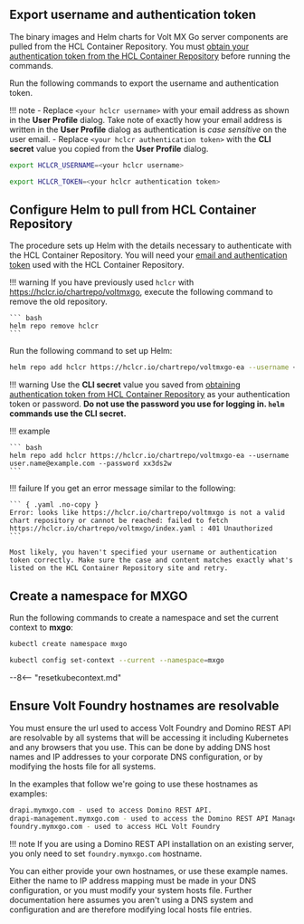 ## Export username and authentication token

The binary images and Helm charts for Volt MX Go server components are pulled from the HCL Container Repository. You must [obtain your authentication token from the HCL Container Repository](../obtainauthenticationtoken.md) before running the commands.

Run the following commands to export the username and authentication token.

!!! note
    - Replace `<your hclcr username>` with your email address as shown in the **User Profile** dialog. Take note of exactly how your email address is written in the **User Profile** dialog as authentication is *case sensitive* on the user email.
    - Replace `<your hclcr authentication token>` with the **CLI secret** value you copied from the **User Profile** dialog.

``` bash
export HCLCR_USERNAME=<your hclcr username>
```

``` bash
export HCLCR_TOKEN=<your hclcr authentication token>
```

## Configure Helm to pull from HCL Container Repository

The procedure sets up Helm with the details necessary to authenticate with the HCL Container Repository. You will need your [email and authentication token](../obtainauthenticationtoken.md) used with the HCL Container Repository.

!!! warning
    If you have previously used `hclcr` with https://hclcr.io/chartrepo/voltmxgo, execute the following command to remove the old repository.

    ``` bash
    helm repo remove hclcr 
    ```

Run the following command to set up Helm:

``` bash
helm repo add hclcr https://hclcr.io/chartrepo/voltmxgo-ea --username <your hclcr username> --password <your CLI secret>
```

!!! warning
    Use the **CLI secret** value you saved from [obtaining authentication token from HCL Container Repository](../obtainauthenticationtoken.md) as your authentication token or password. **Do not use the password you use for logging in. `helm` commands use the CLI secret.**

!!! example

    ``` bash
    helm repo add hclcr https://hclcr.io/chartrepo/voltmxgo-ea --username user.name@example.com --password xx3ds2w
    ```

!!! failure
    If you get an error message similar to the following:

    ``` { .yaml .no-copy }
    Error: looks like https://hclcr.io/chartrepo/voltmxgo is not a valid chart repository or cannot be reached: failed to fetch https://hclcr.io/chartrepo/voltmxgo/index.yaml : 401 Unauthorized
    ```

    Most likely, you haven't specified your username or authentication token correctly. Make sure the case and content matches exactly what's listed on the HCL Container Repository site and retry.

## Create a namespace for MXGO

Run the following commands to create a namespace and set the current context to **mxgo**:

``` bash
kubectl create namespace mxgo
```

``` bash
kubectl config set-context --current --namespace=mxgo
```

--8<-- "resetkubecontext.md"

## Ensure Volt Foundry hostnames are resolvable

You must ensure the url used to access Volt Foundry and Domino REST API are resolvable by all systems that will be accessing it including Kubernetes and any browsers that you use. This can be done by adding DNS host names and IP addresses to your corporate DNS configuration, or by modifying the hosts file for all systems.

In the examples that follow we're going to use these hostnames as examples:

``` bash
drapi.mymxgo.com - used to access Domino REST API.
drapi-management.mymxgo.com - used to access the Domino REST API Management interface.
foundry.mymxgo.com - used to access HCL Volt Foundry
```

!!! note
    If you are using a Domino REST API installation on an existing server, you only need to set `foundry.mymxgo.com` hostname.

You can either provide your own hostnames, or use these example names. Either the name to IP address mapping must be made in your DNS configuration, or you must modify your system hosts file. Further documentation here assumes you aren't using a DNS system and configuration and are therefore modifying local hosts file entries.
